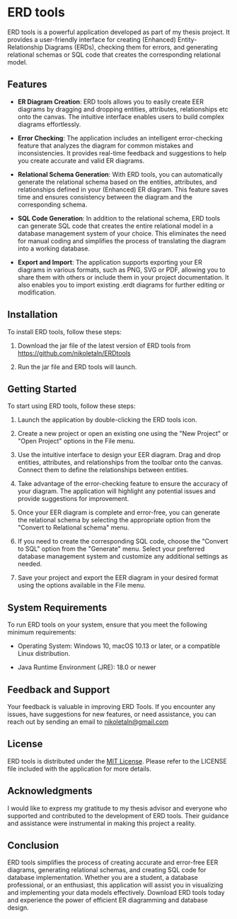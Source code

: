# ERD tools

ERD tools is a powerful application developed as part of my thesis project. It provides a user-friendly interface for creating (Enhanced) Entity-Relationship Diagrams (ERDs), checking them for errors, and generating relational schemas or SQL code that creates the corresponding relational model.


## Features

- **ER Diagram Creation**: ERD tools allows you to easily create EER diagrams by dragging and dropping entities, attributes, relationships etc onto the canvas. The intuitive interface enables users to build complex diagrams effortlessly.

- **Error Checking**: The application includes an intelligent error-checking feature that analyzes the diagram for common mistakes and inconsistencies. It provides real-time feedback and suggestions to help you create accurate and valid ER diagrams.

- **Relational Schema Generation**: With ERD tools, you can automatically generate the relational schema based on the entities, attributes, and relationships defined in your (Enhanced) ER diagram. This feature saves time and ensures consistency between the diagram and the corresponding schema.

- **SQL Code Generation**: In addition to the relational schema, ERD tools can generate SQL code that creates the entire relational model in a database management system of your choice. This eliminates the need for manual coding and simplifies the process of translating the diagram into a working database.

- **Export and Import**: The application supports exporting your ER diagrams in various formats, such as PNG, SVG or PDF, allowing you to share them with others or include them in your project documentation. It also enables you to import existing .erdt diagrams for further editing or modification.


## Installation

To install ERD tools, follow these steps:

1. Download the jar file of the latest version of ERD tools from https://github.com/nikoletaln/ERDtools

2. Run the jar file and ERD tools will launch.



## Getting Started

To start using ERD tools, follow these steps:

1. Launch the application by double-clicking the ERD tools icon.

2. Create a new project or open an existing one using the "New Project" or "Open Project" options in the File menu.

3. Use the intuitive interface to design your EER diagram. Drag and drop entities, attributes, and relationships from the toolbar onto the canvas. Connect them to define the relationships between entities.

4. Take advantage of the error-checking feature to ensure the accuracy of your diagram. The application will highlight any potential issues and provide suggestions for improvement.

5. Once your EER diagram is complete and error-free, you can generate the relational schema by selecting the appropriate option from the "Convert to Relational schema" menu.

6. If you need to create the corresponding SQL code, choose the "Convert to SQL" option from the "Generate" menu. Select your preferred database management system and customize any additional settings as needed.

7. Save your project and export the EER diagram in your desired format using the options available in the File menu.


## System Requirements

To run ERD tools on your system, ensure that you meet the following minimum requirements:

- Operating System: Windows 10, macOS 10.13 or later, or a compatible Linux distribution.

- Java Runtime Environment (JRE): 18.0 or newer


## Feedback and Support

Your feedback is valuable in improving ERD Tools. If you encounter any issues, have suggestions for new features, or need assistance, you can reach out by sending an email to nikoletaln@gmail.com


## License

ERD tools is distributed under the [MIT License](https://opensource.org/licenses/MIT). Please refer to the LICENSE file included with the application for more details.


## Acknowledgments

I would like to express my gratitude to my thesis advisor and everyone who supported and contributed to the development of ERD tools. Their guidance and assistance were instrumental in making this project a reality.


## Conclusion

ERD tools simplifies the process of creating accurate and error-free EER diagrams, generating relational schemas, and creating SQL code for database implementation. Whether you are a student, a database professional, or an enthusiast, this application will assist you in visualizing and implementing your data models effectively. Download ERD tools today and experience the power of efficient ER diagramming and database design.